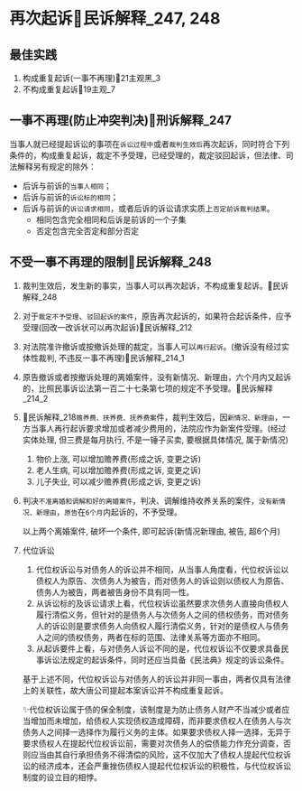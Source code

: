 # 再次起诉🚪民诉解释_247, 248


## 最佳实践



1. 构成重复起诉(一事不再理)🚪21主观黑_3
2. 不构成重复起诉🚪19主观_7

## 一事不再理(防止冲突判决)🚪刑诉解释_247

当事人就已经提起诉讼的事项在`诉讼过程中`或者`裁判生效后`再次起诉，同时符合下列条件的，构成重复起诉，裁定不予受理，已经受理的，裁定驳回起诉，但法律、司法解释另有规定的除外：
- 后诉与前诉的`当事人相同`；
- 后诉与前诉的`诉讼标的相同`；
- 后诉与前诉的`诉讼请求相同`，或者后诉的诉讼请求实质上`否定前诉裁判结果`。
    - 相同包含完全相同和后诉是前诉的一个子集
    - 否定包含完全否定和部分否定

## 不受一事不再理的限制🚪民诉解释_248

1. 裁判生效后，发生新的事实，当事人可以再次起诉，不构成重复起诉。🚪民诉解释_248
1. 对于`裁定不予受理`、`驳回起诉的案件`，原告再次起诉的，如果符合起诉条件，应予受理(回改一改诉状可以再次起诉)🚪民诉解释_212
2. 对法院准许撤诉或按撤诉处理的裁定，当事人可以`再行起诉`。(撤诉没有经过实体性裁判, 不违反一事不再理)🚪民诉解释_214_1
3. 原告撤诉或者按撤诉处理的离婚案件，没有新情况、新理由，六个月内又起诉的，比照民事诉讼法第一百二十七条第七项的规定不予受理。🚪民诉解释_214_2
4. 🚪民诉解释_218`赡养费、扶养费、抚养费案`件，裁判生效后，因`新情况、新理由`，一方当事人再行起诉要求增加或者减少费用的，法院应作为新案件受理。(经过实体处理, 但三费是每月执行, 不是一锤子买卖, 要根据具体情况, 属于新情况)
    1. 物价上涨, 可以增加赡养费(形成之诉, 变更之诉)
    2. 老人生病, 可以增加赡养费(形成之诉, 变更之诉)
    3. 儿子失业, 可以减少赡养费(形成之诉, 变更之诉)
5. 判决`不准离婚和调解和好的离婚案件`，判决、调解维持收养关系的案件，`没有新情况、新理由`，`原告`在`6个月`内起诉的，不予受理。

    以上两个离婚案件, 破坏一个条件, 即可起诉(新情况新理由, 被告, 超6个月)

6. 代位诉讼

    1. 代位权诉讼与对债务人的诉讼并不相同，从当事人角度看，代位权诉讼以债权人为原告、次债务人为被告，而对债务人的诉讼则以债权人为原告、债务人为被告，两者被告身份不具有同一性。
    2. 从诉讼标的及诉讼请求上看，代位权诉讼虽然要求次债务人直接向债权人履行清偿义务，但针对的是债务人与次债务人之间的债权债务，而对债务人的诉讼则是要求债务人向债权人履行清偿义务，针对的是债权人与债务人之间的债权债务，两者在标的范围、法律关系等方面亦不相同。
    3. 从起诉要件上看，与对债务人诉讼不同的是，代位权诉讼不仅要求具备民事诉讼法规定的起诉条件，同时还应当具备《民法典》规定的诉讼条件。

    基于上述不同，代位权诉讼与对债务人的诉讼并非同一事由，两者仅具有法律上的关联性，故大唐公司提起本案诉讼并不构成重复起诉。

    ✨代位权诉讼属于债的保全制度，该制度是为防止债务人财产不当减少或者应当增加而未增加，给债权人实现债权造成障碍，而非要求债权人在债务人与次债务人之间择一选择作为履行义务的主体。如果要求债权人择一选择，无异于要求债权人在提起代位权诉讼前，需要对次债务人的偿债能力作充分调查，否则应当由其自行承担债务不得清偿的风险，这不仅加大了债权人提起代位权诉讼的经济成本，还会严重挫伤债权人提起代位权诉讼的积极性，与代位权诉讼制度的设立目的相悖。


